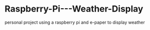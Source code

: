 # Raspberry-Pi---Weather-Display
personal project using a raspberry pi and e-paper to display weather
